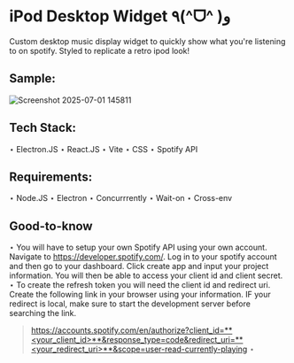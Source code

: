 # iPod Desktop Widget ٩(^ᗜ^ )و 

Custom desktop music display widget to quickly show what you're listening to on spotify. Styled to replicate a retro ipod look!

## Sample:
![Screenshot 2025-07-01 145811](https://github.com/user-attachments/assets/33f3afd3-c6d3-43d9-90a6-367a714c782f)

## Tech Stack:
⋆ Electron.JS
⋆ React.JS
⋆ Vite
⋆ CSS
⋆ Spotify API

## Requirements:
⋆ Node.JS
⋆ Electron
⋆ Concurrrently
⋆ Wait-on
⋆ Cross-env

## Good-to-know
⋆ You will have to setup your own Spotify API using your own account. Navigate to https://developer.spotify.com/. Log in to your spotify account and then go to your dashboard. Click create app and input your project information. You will then be able to access your client id and client secret. 
⋆ To create the refresh token you will need the client id and redirect uri. Create the following link in your browser using your information. IF your redirect is local, make sure to start the development server before searching the link.
  > https://accounts.spotify.com/en/authorize?client_id=**<your_client_id>**&response_type=code&redirect_uri=**<your_redirect_uri>**&scope=user-read-currently-playing
⋆ 
